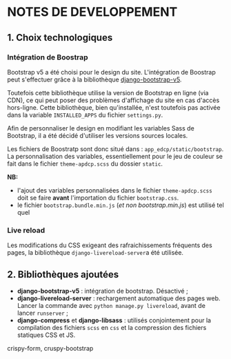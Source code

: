 # NOTES DE DEVELOPPEMENT

## 1. Choix technologiques

### Intégration de Boostrap
Bootstrap v5 a été choisi pour le design du site. L'intégration de Boostrap peut s'effectuer grâce à la bibliothèque [django-bootstrap-v5](https://django-bootstrap-v5.readthedocs.io/en/latest/installation.html).

Toutefois cette bibliothèque utilise la version de Bootstrap en ligne (via CDN), ce qui peut poser des problèmes d'affichage du site en cas d'accès hors-ligne. Cette bibliothèque, bien qu'installée, n'est toutefois pas activée dans la variable `INSTALLED_APPS` du fichier `settings.py`.

Afin de personnaliser le design en modifiant les variables Sass de Bootstrap, il a été décidé d'utiliser les versions sources locales.

Les fichiers de Boostratp sont donc situé dans : `app_edcp/static/bootstrap`.
La personnalisation des variables, essentiellement pour le jeu de couleur se fait dans le fichier `theme-apdcp.scss` du dossier `static`.

**NB:** 
- l'ajout des variables personnalisées dans le fichier `theme-apdcp.scss` doit se faire **avant** l'importation du fichier `bootstrap.css`.
- le fichier `bootstrap.bundle.min.js` (_et non bootstrap.min.js_) est utilisé tel quel 

### Live reload
Les modifications du CSS exigeant des rafraichissements fréquents des pages, la bibliothèque `django-livereload-server`a été utilisée.

## 2. Bibliothèques ajoutées
- **django-bootstrap-v5** : intégration de bootstrap. Désactivé ;
- **django-livereload-server** : rechargement automatique des pages web. Lancer la commande avec `python manage.py livereload`, avant de lancer `runserver` ;
- **django-compress** et **django-libsass** : utilisés conjointement pour la compilation des fichiers `scss` en `css` et la compression des fichiers statiques CSS et JS.

crispy-form, cruspy-bootstrap


